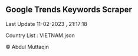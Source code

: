 

## Google Trends Keywords Scraper 
 
Last Update 11-02-2023 , 21:17:18

Country List :
VIETNAM.json



© Abdul Muttaqin 
